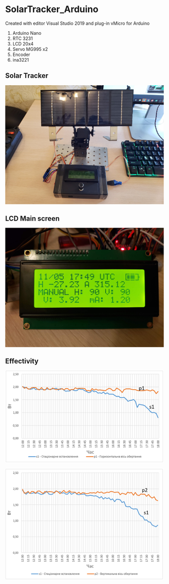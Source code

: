 # SolarTracker_Arduino

Created with editor Visual Studio 2019 and plug-in vMicro for Arduino

1. Arduino Nano
2. RTC 3231
3. LCD 20x4
4. Servo MG995 x2
5. Encoder
6. ina3221

## Solar Tracker
![Solar Tracker](https://github.com/swefd/SolarTracker_Arduino/blob/master/img/SolarTracker1.jpg?raw=true)


## LCD Main screen
![Main Screen](https://github.com/swefd/SolarTracker_Arduino/blob/master/img/LCD.jpg?raw=true)

## Effectivity

![Horizontal axis](https://github.com/swefd/SolarTracker_Arduino/blob/master/img/horizontalAxisGraph.png?raw=true)

![Horizontal axis](https://github.com/swefd/SolarTracker_Arduino/blob/master/img/vertivalAxisGraph.png?raw=true)
